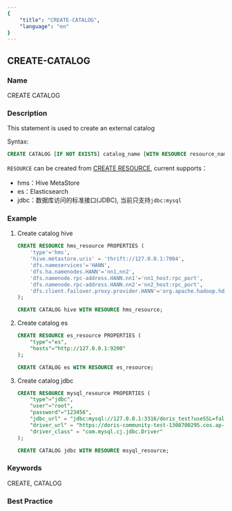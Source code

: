 ```yaml
---
{
    "title": "CREATE-CATALOG",
    "language": "en"
}
---
```


<!--
Licensed to the Apache Software Foundation (ASF) under one
or more contributor license agreements.  See the NOTICE file
distributed with this work for additional information
regarding copyright ownership.  The ASF licenses this file
to you under the Apache License, Version 2.0 (the
"License"); you may not use this file except in compliance
with the License.  You may obtain a copy of the License at

  http://www.apache.org/licenses/LICENSE-2.0

Unless required by applicable law or agreed to in writing,
software distributed under the License is distributed on an
"AS IS" BASIS, WITHOUT WARRANTIES OR CONDITIONS OF ANY
KIND, either express or implied.  See the License for the
specific language governing permissions and limitations
under the License.
-->

## CREATE-CATALOG

### Name

CREATE CATALOG

### Description

This statement is used to create an external catalog

Syntax:

```sql
CREATE CATALOG [IF NOT EXISTS] catalog_name [WITH RESOURCE resource_name];
```

`RESOURCE` can be created from [CREATE RESOURCE](../../../sql-reference/Data-Definition-Statements/Create/CREATE-RESOURCE.md), current supports：

* hms：Hive MetaStore
* es：Elasticsearch
* jdbc：数据库访问的标准接口(JDBC), 当前只支持`jdbc:mysql`

### Example

1. Create catalog hive

	```sql
	CREATE RESOURCE hms_resource PROPERTIES (
		'type'='hms',
		'hive.metastore.uris' = 'thrift://127.0.0.1:7004',
		'dfs.nameservices'='HANN',
		'dfs.ha.namenodes.HANN'='nn1,nn2',
		'dfs.namenode.rpc-address.HANN.nn1'='nn1_host:rpc_port',
		'dfs.namenode.rpc-address.HANN.nn2'='nn2_host:rpc_port',
		'dfs.client.failover.proxy.provider.HANN'='org.apache.hadoop.hdfs.server.namenode.ha.ConfiguredFailoverProxyProvider'
	);

	CREATE CATALOG hive WITH RESOURCE hms_resource;
	```

2. Create catalog es

	```sql
	CREATE RESOURCE es_resource PROPERTIES (
		"type"="es",
		"hosts"="http://127.0.0.1:9200"
	);

	CREATE CATALOG es WITH RESOURCE es_resource;
	```

3. Create catalog jdbc

	```sql
	CREATE RESOURCE mysql_resource PROPERTIES (
		"type"="jdbc",
		"user"="root",
		"password"="123456",
		"jdbc_url" = "jdbc:mysql://127.0.0.1:3316/doris_test?useSSL=false",
		"driver_url" = "https://doris-community-test-1308700295.cos.ap-hongkong.myqcloud.com/jdbc_driver/mysql-connector-java-8.0.25.jar",
		"driver_class" = "com.mysql.cj.jdbc.Driver"
	);

	CREATE CATALOG jdbc WITH RESOURCE msyql_resource;
	```

### Keywords

CREATE, CATALOG

### Best Practice


